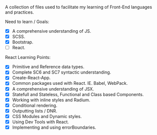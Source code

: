 A collection of files used to facilitate my learning of Front-End languages and practices.

Need to learn / Goals:

- [X] A comprehensive understanding of JS.
- [X] SCSS.
- [X] Bootstrap.
- [ ] React.

React Learning Points:

- [X] Primitive and Reference data types.
- [X] Complete SC6 and SC7 syntactic understanding.
- [X] Create-React-App.
- [X] Common packages used with React. IE. Babel, WebPack.
- [X] A comprehensive understanding of JSX.
- [X] Statefull and Stateless, Functional and Class based Components.
- [X] Working with inline styles and Radium.
- [X] Conditional rendering.
- [X] Outputting lists / DNR.
- [X] CSS Modules and Dynamic styles.
- [X] Using Dev Tools with React.
- [X] Implementing and using errorBoundaries.
